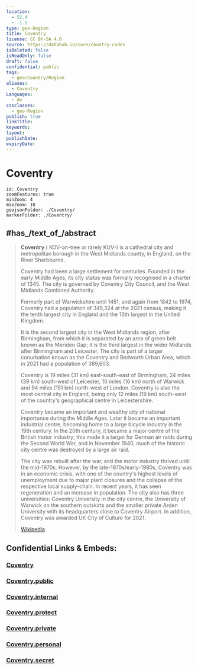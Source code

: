 ```yaml
---
location:
  - 52.4
  - -1.5
type: geo-Region
title: Coventry
license: CC BY-SA 4.0
source: https://datahub.io/core/country-codes
isDeleted: false
isReadOnly: false
draft: false
confidential: public
tags:
  - geo/Country/Region
aliases:
  - Coventry
Languages:
  - de
cssclasses:
  - geo-Region
publish: true
linkTitle:
keywords:
layout:
publishDate:
expiryDate:
---
```


# Coventry

```leaflet
id: Coventry
zoomFeatures: true 
minZoom: 4 
maxZoom: 18
geojsonFolder: ./Coventry/
markerFolder: ./Coventry/
```


## #has_/text_of_/abstract 

> **Coventry** (  KOV-ən-tree or rarely  KUV-) is a cathedral city 
> and metropolitan borough in the West Midlands county, in England, on the River Sherbourne. 
> 
> Coventry had been a large settlement for centuries. 
> Founded in the early Middle Ages, its city status was formally recognised in a charter of 1345. 
> The city is governed by Coventry City Council, and the West Midlands Combined Authority.
>
> Formerly part of Warwickshire until 1451, and again from 1842 to 1974, Coventry had a population of 345,324 at the 2021 census, making it the tenth largest city in England and the 13th largest in the United Kingdom.
>
> It is the second largest city in the West Midlands region, after Birmingham, from which it is separated by an area of green belt known as the Meriden Gap; it is the third largest in the wider Midlands after Birmingham and Leicester. The city is part of a larger conurbation known as the Coventry and Bedworth Urban Area, which in 2021 had a population of 389,603.
>
> Coventry is 19 miles (31 km) east-south-east of Birmingham, 24 miles (39 km) south-west of Leicester, 10 miles (16 km) north of Warwick and 94 miles (151 km) north-west of London. Coventry is also the most central city in England, being only 12 miles (19 km) south-west of the country's geographical centre in Leicestershire.
>
> Coventry became an important and wealthy city of national importance during the Middle Ages. Later it became an important industrial centre, becoming home to a large bicycle industry in the 19th century. In the 20th century, it became a major centre of the British motor industry; this made it a target for German air raids during the Second World War, and in November 1940, much of the historic city centre was destroyed by a large air raid.
>
> The city was rebuilt after the war, and the motor industry thrived until the mid-1970s. However, by the late-1970s/early-1980s, Coventry was in an economic crisis, with one of the country's highest levels of unemployment due to major plant closures and the collapse of the respective local supply-chain. In recent years, it has seen regeneration and an increase in population. The city also has three universities: Coventry University in the city centre, the University of Warwick on the southern outskirts and the smaller private Arden University with its headquarters close to Coventry Airport. In addition, Coventry was awarded UK City of Culture for 2021.
>
> [Wikipedia](https://en.wikipedia.org/wiki/Coventry)


## Confidential Links & Embeds: 

### [Coventry](/_Standards/Earth/Continent/Europe/Europe~North/UK/England/Regions~England/West_Midlands,Region/Warwickshire/Coventry.md) 

### [Coventry.public](/_public/Earth/Continent/Europe/Europe~North/UK/England/Regions~England/West_Midlands,Region/Warwickshire/Coventry.public.md) 

### [Coventry.internal](/_internal/Earth/Continent/Europe/Europe~North/UK/England/Regions~England/West_Midlands,Region/Warwickshire/Coventry.internal.md) 

### [Coventry.protect](/_protect/Earth/Continent/Europe/Europe~North/UK/England/Regions~England/West_Midlands,Region/Warwickshire/Coventry.protect.md) 

### [Coventry.private](/_private/Earth/Continent/Europe/Europe~North/UK/England/Regions~England/West_Midlands,Region/Warwickshire/Coventry.private.md) 

### [Coventry.personal](/_personal/Earth/Continent/Europe/Europe~North/UK/England/Regions~England/West_Midlands,Region/Warwickshire/Coventry.personal.md) 

### [Coventry.secret](/_secret/Earth/Continent/Europe/Europe~North/UK/England/Regions~England/West_Midlands,Region/Warwickshire/Coventry.secret.md)


